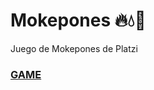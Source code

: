# Mokepones  🔥💧🌱
Juego de Mokepones de Platzi

### [**GAME**](https://cangrejopurpura.github.io/mokepones/ "GAME")
